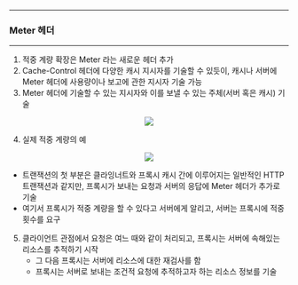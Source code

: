 -----
### Meter 헤더
-----
1. 적중 계량 확장은 Meter 라는 새로운 헤더 추가
2. Cache-Control 헤더에 다양한 캐시 지시자를 기술할 수 있듯이, 캐시나 서버에 Meter 헤더에 사용량이나 보고에 관한 지시자 기술 가능
3. Meter 헤더에 기술할 수 있는 지시자와 이를 보낼 수 있는 주체(서버 혹은 캐시) 기술
<div align="center">
<img src="https://github.com/user-attachments/assets/ca4ba093-4d28-4599-8ef7-9b69b114ffc5">
</div>

4. 실제 적중 계량의 예
<div align="center">
<img src="https://github.com/user-attachments/assets/c4cb4bce-c827-47e2-a69e-d3e0bbac2094">
</div>

   - 트랜잭션의 첫 부분은 클라잉너트와 프록시 캐시 간에 이루어지는 일반적인 HTTP 트랜잭션과 같지만, 프록시가 보내는 요청과 서버의 응답에 Meter 헤더가 추가로 기술
   - 여기서 프록시가 적중 계량을 할 수 있다고 서버에게 알리고, 서버는 프록시에 적중 횟수를 요구

5. 클라이언트 관점에서 요청은 여느 때와 같이 처리되고, 프록시는 서버에 속해있는 리소스를 추적하기 시작
   - 그 다음 프록시는 서버에 리소스에 대한 재검사를 함
   - 프록시는 서버로 보내는 조건적 요청에 추적하고자 하는 리소스 정보를 기술
  
